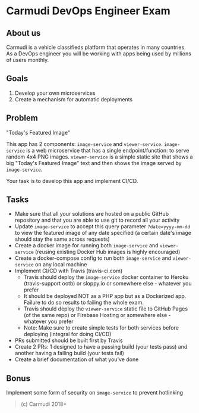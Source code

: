 # Carmudi DevOps Engineer Exam

## About us

Carmudi is a vehicle classifieds platform that operates in many countries. As a DevOps engineer you will be working with apps being used by millions of users monthly.

## Goals

1. Develop your own microservices
2. Create a mechanism for automatic deployments

## Problem

"Today's Featured Image"

This app has 2 components: `image-service` and `viewer-service`. `image-service` is a web microservice that has a single endpoint/function: to serve random 4x4 PNG images. `viewer-service` is a simple static site that shows a big "Today's Featured Image" text and then shows the image served by `image-service`.

Your task is to develop this app and implement CI/CD.

## Tasks

* Make sure that all your solutions are hosted on a public GitHub repository and that you are able to use git to record all your activity
* Update `image-service` to accept this query parameter `?date=yyyy-mm-dd` to view the featured image of any date specified (a certain date's image should stay the same across requests)
* Create a docker image for running both `image-service` and `viewer-service` (reusing existing Docker Hub images is highly encouraged)
* Create a docker-compose config to run both `image-service` and `viewer-service` on any local machine
* Implement CI/CD with Travis (travis-ci.com)
    * Travis should deploy the `image-service` docker container to Heroku (travis-support ootb) or sloppy.io or somewhere else - whatever you prefer
    * It should be deployed NOT as a PHP app but as a Dockerized app. Failure to do so results to failing the whole exam.
    * Travis should deploy the `viewer-service` static file to GitHub Pages (of the same repo) or Firebase Hosting or somewhere else - whatever you prefer
    * Note: Make sure to create simple tests for both services before deploying (integral for doing CI/CD)
* PRs submitted should be built first by Travis
* Create 2 PRs: 1 designed to have a passing build (your tests pass) and another having a failing build (your tests fail)
* Create a brief documentation of what you've done

## Bonus

Implement some form of security on `image-service` to prevent hotlinking

> (c) Carmudi 2018+
